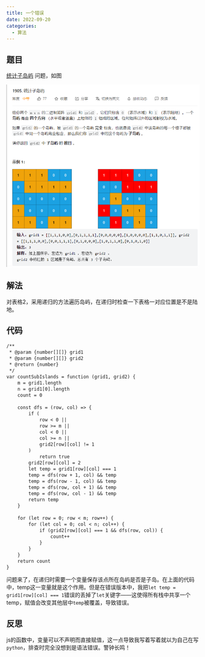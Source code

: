 ```yaml
---
title: 一个错误
date: 2022-09-20
categories:
  - 算法
---
```


## 题目

[统计子岛屿](https://leetcode.cn/problems/count-sub-islands/) 问题，如图

![](images/image-1.png)

## 解法

对表格2，采用递归的方法遍历岛屿，在递归时检查一下表格一对应位置是不是陆地。

## 代码

```
/**
 * @param {number[][]} grid1
 * @param {number[][]} grid2
 * @return {number}
 */
var countSubIslands = function (grid1, grid2) {
	m = grid1.length
	n = grid1[0].length
	count = 0

	const dfs = (row, col) => {
		if (
			row < 0 ||
			row >= m ||
			col < 0 ||
			col >= n ||
			grid2[row][col] != 1
		)
			return true
		grid2[row][col] = 2
		let temp = grid1[row][col] === 1
		temp = dfs(row + 1, col) && temp
		temp = dfs(row - 1, col) && temp
		temp = dfs(row, col + 1) && temp
		temp = dfs(row, col - 1) && temp
		return temp
	}

	for (let row = 0; row < m; row++) {
		for (let col = 0; col < n; col++) {
			if (grid2[row][col] === 1 && dfs(row, col)) {
				count++
			}
		}
	}
	return count
}
```

问题来了，在递归时需要一个变量保存该点所在岛屿是否是子岛。在上面的代码中，temp这一变量就是这个作用。但是在错误版本中，我把`let temp = grid1[row][col] === 1`错误的丢掉了`let`关键字——这使得所有栈中共享一个temp，赋值会改变其他层中`temp`被覆盖，导致错误。

## 反思

js的函数中，变量可以不声明而直接赋值，这一点导致我写着写着就以为自己在写`python`，排查时完全没想到是语法错误。警钟长鸣！
